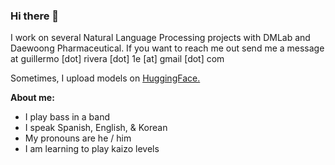 ### Hi there 👋

<!--
**guialfaro053/guialfaro053** is a ✨ _special_ ✨ repository because its `README.md` (this file) appears on your GitHub profile.

Here are some ideas to get you started:
-->
I work on several Natural Language Processing projects with DMLab and Daewoong Pharmaceutical.
If you want to reach me out send me a message at guillermo [dot] rivera [dot] 1e [at] gmail [dot] com

Sometimes, I upload models on [HuggingFace.](https://huggingface.co/guialfaro)

**About me:**
- I play bass in a band
- I speak Spanish, English, & Korean
- My pronouns are he / him
- I am learning to play kaizo levels


